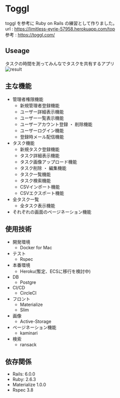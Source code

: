 # Toggl

toggl を参考に Ruby on Rails の練習として作りました。  
url : https://limitless-eyrie-57958.herokuapp.com/top  
参考 : https://toggl.com/  

## Useage

タスクの時間を測ってみんなでタスクを共有するアプリ  
![result](https://user-images.githubusercontent.com/45336815/64489098-128c1180-d28a-11e9-895e-c9689bc4e18a.gif)

## 主な機能

- 管理者権限機能  
  - 新規管理者登録機能    
  - ユーザー詳細表示機能　
  - ユーザー一覧表示機能  
  - ユーザーアカウント登録 ・ 削除機能  
  - ユーザーログイン機能  
  - 登録時メール配信機能  
- タスク機能  
  - 新規タスク登録機能  
  - タスク詳細表示機能  
  - タスク画像アップロード機能  
  - タスク削除 ・ 編集機能  
  - タスク一覧機能  
  - タスク検索機能
  - CSVインポート機能
  - CSVエクスポート機能
- 全タスク一覧  
  - 全タスク表示機能
- それぞれの画面のページネーション機能

## 使用技術
- 開発環境  
  - Docker for Mac  
- テスト  
  - Rspec  
- 本番環境  
  - Heroku(暫定、ECSに移行を検討中)  
- DB  
  - Postgre    
- CI/CD  
  - CircleCI  
- フロント  
  - Materialize  
  - Slim  
- 画像  
  - Active-Storage  
- ページネーション機能  
  - kaminari  
- 検索  
  - ransack  
 
## 依存関係
- Rails: 6.0.0
- Ruby: 2.6.3
- Materialize 1.0.0
- Rspec 3.8
